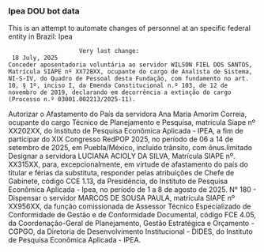  ### Ipea DOU bot data
 This is an attempt to automate changes of personnel at an specific federal entity in Brazil: Ipea
 
                        Very last change: 
 	 18 July, 2025
	Conceder aposentadoria voluntária ao servidor WILSON FIEL DOS SANTOS, Matrícula SIAPE nº XX728XX, ocupante do cargo de Analista de Sistema, NI-S-IV, do Quadro de Pessoal desta Fundação, com fundamento no art. 10, § 1º, inciso I, da Emenda Constitucional n.º 103, de 12 de novembro de 2019, declarando em decorrência a extinção do cargo (Processo n.º 03001.002213/2025-11).
Autorizar o Afastamento do País da servidora Ana Maria Amorim Correia, ocupante do cargo Técnico de Planejamento e Pesquisa, matrícula Siape nº XX202XX, do Instituto de Pesquisa Econômica Aplicada - IPEA, a fim de participar do XIX Congresso RedPOP 2025, no período de 06 a 14 de setembro de 2025, em Puebla/México, incluído trânsito, com ônus.limitado
Designar a servidora LUCIANA ACIOLY DA SILVA, Matrícula SIAPE nº. XX315XX, para, excepcionalmente, em virtude de afastamento do país do titular e férias da substituta, responder pelas atribuições de Chefe de Gabinete, código CCE 1.13, da Presidência, do Instituto de Pesquisa Econômica Aplicada - Ipea, no período de 1 a 8 de agosto de 2025.
N° 180 - Dispensar o servidor MARCOS DE SOUSA PAULA, matrícula SIAPE nº XX956XX, da função comissionada de Assessor Técnico Especializado de Conformidade de Gestão e de Conformidade Documental, código FCE 4.05, da Coordenação-Geral de Planejamento, Gestão Estratégica e Orçamento - CGPGO, da Diretoria de Desenvolvimento Institucional - DIDES, do Instituto de Pesquisa Econômica Aplicada - IPEA.
